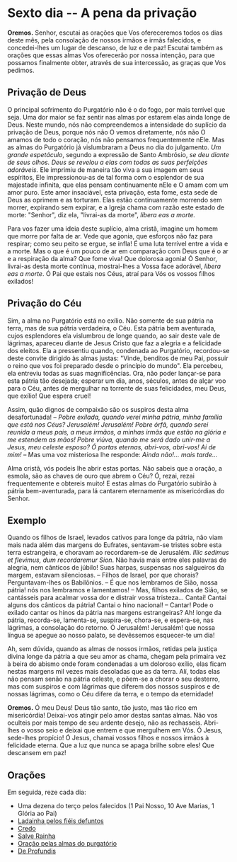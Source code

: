 # Sexto dia -- A pena da privação


**Oremos.** Senhor, escutai as orações que Vos ofereceremos todos os dias deste mês, pela consolação de nossos irmãos e irmãs falecidos, e concedei-lhes um lugar de descanso, de luz e de paz! Escutai também as orações que essas almas Vos oferecerão por nossa intenção, para que possamos finalmente obter, através de sua intercessão, as graças que Vos pedimos.


## Privação de Deus

O principal sofrimento do Purgatório não é o do fogo, por mais terrível que seja. Uma dor maior se faz sentir nas almas por estarem elas ainda longe de Deus. Neste mundo, nós não compreendemos a intensidade do suplício da privação de Deus, porque nós não O vemos diretamente, nós não O amamos de todo o coração, nós não pensamos frequentemente nEle. Mas as almas do Purgatório já vislumbraram a Deus no dia do julgamento. _Um grande espetáculo_, segundo a expressão de Santo Ambrósio, _se deu diante de seus olhos. Deus se revelou a elas com todas as suas perfeições adoráveis._ Ele imprimiu de maneira tão viva a sua imagem em seus espíritos, Ele impressionou-as de tal forma com o esplendor de sua majestade infinita, que elas pensam continuamente nEle e O amam com um amor puro. Este amor insaciável, esta privação, esta fome, esta sede de Deus as oprimem e as torturam. Elas estão continuamente morrendo sem morrer, expirando sem expirar, e a Igreja chama com razão este estado de morte: "Senhor", diz ela, "livrai-as da morte", _libera eas a morte._

Para vos fazer uma ideia deste suplício, alma cristã, imagine um homem que morre por falta de ar. Vede que agonia, que esforços não faz para respirar; como seu peito se ergue, se infla! É uma luta terrível entre a vida e a morte. Mas o que é um pouco de ar em comparação com Deus que é o ar e a respiração da alma? Que fome viva! Que dolorosa agonia! Ó Senhor, livrai-as desta morte contínua, mostrai-lhes a Vossa face adorável, _libera eas a morte_. Ó Pai que estais nos Céus, atraí para Vós os vossos filhos exilados!


## Privação do Céu

Sim, a alma no Purgatório está no exílio. Não somente de sua pátria na terra, mas de sua pátria verdadeira, o Céu. Esta pátria bem aventurada, cujos esplendores ela vislumbrou de longe quando, ao sair deste vale de lágrimas, apareceu diante de Jesus Cristo que faz a alegria e a felicidade dos eleitos. Ela a pressentiu quando, condenada ao Purgatório, recordou-se deste convite dirigido às almas justas: "Vinde, benditos de meu Pai, possuir o reino que vos foi preparado desde o princípio do mundo". Ela percebeu, ela entreviu todas as suas magnificências. Ora, não poder lançar-se para esta pátria tão desejada; esperar um dia, anos, séculos, antes de alçar voo para o Céu, antes de mergulhar na torrente de suas felicidades, meu Deus, que exílio! Que espera cruel!

Assim, quão dignos de compaixão são os suspiros desta alma desafortunada! – _Pobre exilada, quando verei minha pátria, minha família que está nos Céus? Jerusalém! Jerusalém! Pobre órfã, quando serei reunida a meus pais, a meus irmãos, a minhas irmãs que estão na glória e me estendem as mãos! Pobre viúva, quando me será dado unir-me a Jesus, meu celeste esposo? Ó portas eternas, abri-vos, abri-vos! Ai de mim!_ – Mas uma voz misteriosa lhe responde: _Ainda não!... mais tarde..._

Alma cristã, vós podeis lhe abrir estas portas. Não sabeis que a oração, a esmola, são as chaves de ouro que abrem o Céu? Ó, rezai, rezai frequentemente e obtereis muito! E estas almas do Purgatório subirão à pátria bem-aventurada, para lá cantarem eternamente as misericórdias do Senhor.


## Exemplo

Quando os filhos de Israel, levados cativos para longe da pátria, não viam mais nada além das margens do Eufrates, sentavam-se tristes sobre esta terra estrangeira, e choravam ao recordarem-se de Jerusalém. _Illic sedimus et flevimus, dum recordaremur Sion_. Não havia mais entre eles palavras de alegria, nem cânticos de júbilo! Suas harpas, suspensas nos salgueiros da margem, estavam silenciosas. – Filhos de Israel, por que chorais? Perguntavam-lhes os Babilônios. – É que nos lembramos de Sião, nossa pátria! nós nos lembramos e lamentamos! – Mas, filhos exilados de Sião, se cantásseis para acalmar vossa dor e distrair vossa tristeza... Cantai! Cantai alguns dos cânticos da pátria! Cantai o hino nacional! – Cantar! Pode o exilado cantar os hinos da pátria nas margens estrangeiras? Ah! longe da pátria, recorda-se, lamenta-se, suspira-se, chora-se, e espera-se, nas lágrimas, a consolação do retorno. Ó Jerusalém! Jerusalém! que nossa língua se apegue ao nosso palato, se devêssemos esquecer-te um dia!

Ah, sem dúvida, quando as almas de nossos irmãos, retidas pela justiça divina longe da pátria a que seu amor as chama, chegam pela primaira vez à beira do abismo onde foram condenadas a um doloroso exílio, elas ficam nestas margens mil vezes mais desoladas que as da terra. Alí, todas elas não pensam senão na pátria celeste, e põem-se a chorar o seu desterro, mas com suspiros e com lágrimas que diferem dos nossos suspiros e de nossas lágrimas, como o Céu difere da terra, e o tempo da eternidade!


**Oremos.** Ó meu Deus! Deus tão santo, tão justo, mas tão rico em misericórdia! Deixai-vos atingir pelo amor destas santas almas. Não vos oculteis por mais tempo de seu ardente desejo, não as rechasseis. Abri-lhes o vosso seio e deixai que entrem e que mergulhem em Vós. Ó Jesus, sede-lhes propício! Ó Jesus, chamai vossos filhos e nossos irmãos à felicidade eterna. Que a luz que nunca se apaga brilhe sobre eles! Que descansem em paz!


## Orações 

Em seguida, reze cada dia:

- Uma dezena do terço pelos falecidos (1 Pai Nosso, 10 Ave Marias, 1 Glória ao Pai)
- [Ladainha pelos fiéis defuntos](ladainha.md)
- [Credo](credo.md)
- [Salve Rainha](salve_rainha.md)
- [Oração pelas almas do purgatório](oracao_pelas_almas.md)
- [De Profundis](de_profundis.md)

